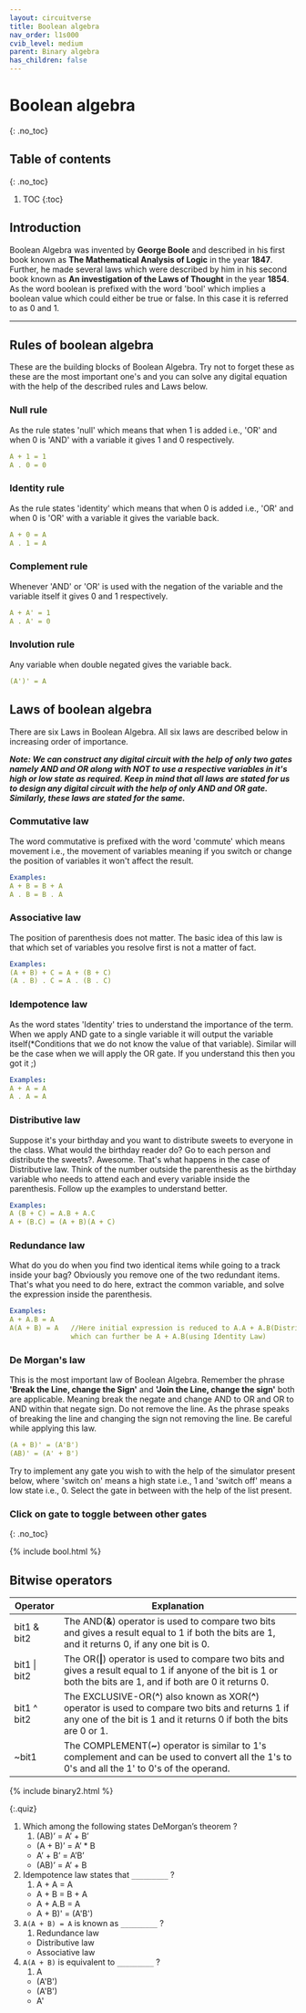 ```yaml
---
layout: circuitverse
title: Boolean algebra
nav_order: l1s000
cvib_level: medium
parent: Binary algebra
has_children: false
---
```



# Boolean algebra
{: .no_toc}


## Table of contents
{: .no_toc}

1. TOC
{:toc}

## Introduction
 
Boolean Algebra was invented by **George Boole** and described in his first book known as **The Mathematical Analysis of Logic** in the 
year **1847**. Further, he made several laws which were described by him in his second book known as **An investigation of the Laws of Thought** 
in the year **1854**. As the word boolean is prefixed with the word 'bool' which implies a boolean value which could either be true or false. 
In this case it is referred to as 0 and 1.
 
---
 
## Rules of boolean algebra
 
These are the building blocks of Boolean Algebra. Try not to forget these as these are the most important one's and you can solve any digital equation with the help of the described rules and Laws below.
 
### Null rule
 
As the rule states 'null' which means that when 1 is added i.e., 'OR' and when 0 is 'AND' with a variable it gives 1 and 0 respectively.
 
```yaml
A + 1 = 1
A . 0 = 0
```
 
### Identity rule
 
As the rule states 'identity' which means that when 0 is added i.e., 'OR' and when 0 is 'OR' with a variable it gives the variable back.
 
```yaml
A + 0 = A
A . 1 = A
```
 
### Complement rule
 
Whenever 'AND' or 'OR' is used with the negation of the variable and the variable itself it gives 0 and 1 respectively.
 
```yaml
A + A' = 1
A . A' = 0
```
 
### Involution rule
 
Any variable when double negated gives the variable back.
 
```yaml
(A')' = A
```
 
## Laws of boolean algebra
 
There are six Laws in Boolean Algebra. All six laws are described below in increasing order of importance.
 
**_Note: We can construct any digital circuit with the help of only two gates namely AND and OR along with NOT to use a respective variables in it's high or low state as required. Keep in mind that all laws are stated for us to design any digital circuit with the help of only AND and OR gate. Similarly, these laws are stated for the same._**
 
### Commutative law
 
The word commutative is prefixed with the word 'commute' which means movement i.e., the movement of variables meaning 
if you switch or change the position of variables it won't affect the result.

```yaml
Examples:
A + B = B + A
A . B = B . A
```
 
### Associative law
 
The position of parenthesis does not matter. The basic idea of this law is that which set of variables you resolve first is not a matter of fact.
 
```yaml
Examples:
(A + B) + C = A + (B + C)
(A . B) . C = A . (B . C)
```
 
### Idempotence law
 
As the word states 'Identity' tries to understand the importance of the term. When we apply AND gate to a single variable it will output the variable itself(*Conditions that we do not know the value of that variable). Similar will be the case when we will apply the OR gate. If you understand this then you got it ;)
 
```yaml
Examples:
A + A = A
A . A = A
```
 
### Distributive law
 
Suppose it's your birthday and you want to distribute sweets to everyone in the class. What would the birthday reader do? Go to each person and distribute the sweets?. Awesome. That's what happens in the case of Distributive law. Think of the number outside the parenthesis as the birthday variable who needs to attend each and every variable inside the parenthesis. Follow up the examples to understand better.
 
```yaml
Examples:
A (B + C) = A.B + A.C
A + (B.C) = (A + B)(A + C)
```
 
### Redundance law
 
What do you do when you find two identical items while going to a track inside your bag? Obviously you remove one of the two redundant items. That's what you need to do here, extract the common variable, and solve the expression inside the parenthesis.
 
```yaml
Examples:
A + A.B = A
A(A + B) = A   //Here initial expression is reduced to A.A + A.B(Distributive Law) 
               which can further be A + A.B(using Identity Law)
```
 
### De Morgan's law
 
This is the most important law of Boolean Algebra. Remember the phrase **'Break the Line, change the Sign'** and **'Join the Line, change the sign'** both are applicable. Meaning break the negate and change AND to OR and OR to AND within that negate sign. Do not remove the line. As the phrase speaks of breaking the line and changing the sign not removing the line. Be careful while applying this law.
 
```yaml
(A + B)' = (A'B')
(AB)' = (A' + B')
```
 
Try to implement any gate you wish to with the help of the simulator present below, where 'switch on' means a high state i.e., 1 and 'switch off' means a low state i.e., 0. Select the gate in between with the help of the list present.
 
### Click on gate to toggle between other gates
{: .no_toc}
 
{% include bool.html %}


## Bitwise operators

| Operator         | Explanation                                                                                                                                                                          |
|---------------- |------------------------------------------------------------------------------------------------------------------------------------------------------------------------------------ |
| bit1 & bit2      | The AND(****&****) operator is used to compare two bits and gives a result equal to 1 if both the bits are 1, and it returns 0, if any one bit is 0.                                 |
| bit1 &#124; bit2 | The OR(****&#124;****) operator is used to compare two bits and gives a result equal to 1 if anyone of the bit is 1 or both the bits are 1, and if both are 0 it returns 0.          |
| bit1 ^ bit2      | The EXCLUSIVE-OR(****^****) also known as XOR(****^****) operator is used to compare two bits and returns 1 if any one of the bit is 1 and it returns 0 if both the bits are 0 or 1. |
| ~bit1            | The COMPLEMENT(****~****) operator is similar to 1's complement and can be used to convert all the 1's to 0's and all the 1' to 0's of the operand.                                  |

{% include binary2.html %}

{:.quiz}
1. Which among the following states DeMorgan’s theorem ?
   1. (AB)’ = A’ + B’
   * (A + B)’ = A’ * B
   * A’ + B’ = A’B’
   * (AB)’ = A’ + B
2. Idempotence law states that `_________` ?
   1. A + A = A
   * A + B = B + A
   * A + A.B = A
   * A + B)' = (A'B') 
3. `A(A + B) = A` is known as `_________` ?
   1. Redundance law
   * Distributive law
   * Associative law  
4. `A(A + B)` is equivalent to `_________` ?
   1. A
   * (A'B')
   * (A'B')
   *  A'
